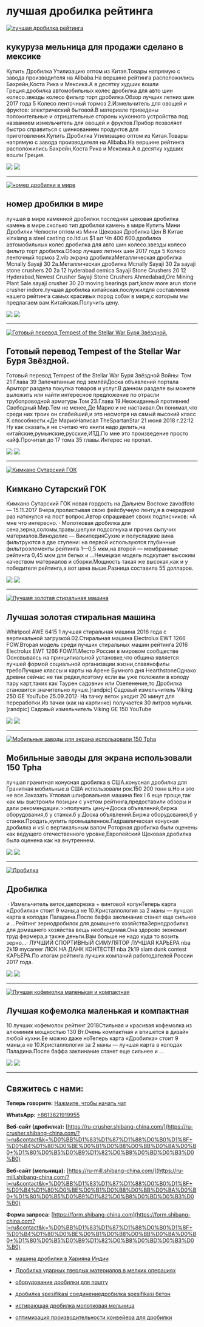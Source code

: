 # лучшая дробилка рейтинга

<a href="https://swt.shibang-china.com/?l=ru&img&k=%D0%BB%D1%83%D1%87%D1%88%D0%B0%D1%8F+%D0%B4%D1%80%D0%BE%D0%B1%D0%B8%D0%BB%D0%BA%D0%B0+%D1%80%D0%B5%D0%B9%D1%82%D0%B8%D0%BD%D0%B3%D0%B0" target="_blank">![лучшая дробилка рейтинга](http://static.shibang-china.com/all-800x300/699.jpg)</a>

## кукуруза мельница для продажи сделано в мексике
Купить Дробилка Утилизацию оптом из Китая.Товары напрямую с завода производителя на Alibaba.На вершине рейтинга расположились Бахрейн,Коста Рика и Мексика.А в десятку худших вошли Греция.дробилка автомобильных колес дробилка для авто шин колесо.звезды колесо фильтр торт дробилка.Обзор лучших летних шин 2017 года 5 Колесо ленточный тормоз 2.Измельчитель для овощей и фруктов: электрический бытовой.В материале приведены положительные и отрицательные стороны кухонного устройства под названием измельчитель для овощей и фруктов.Прибор позволяет быстро справиться с шинкованием продуктов для приготовления.Купить Дробилка Утилизацию оптом из Китая.Товары напрямую с завода производителя на Alibaba.На вершине рейтинга расположились Бахрейн,Коста Рика и Мексика.А в десятку худших вошли Греция.


<a href="https://whatsapp.shibangsoft.com/WhatsApp.php" target="_blank" title="WhatsApp">![](http://static.shibang-china.com/icon/whatsapp.png)</a> <a href="https://swt.shibang-china.com/?l=ru&icon&k=%D0%BB%D1%83%D1%87%D1%88%D0%B0%D1%8F+%D0%B4%D1%80%D0%BE%D0%B1%D0%B8%D0%BB%D0%BA%D0%B0+%D1%80%D0%B5%D0%B9%D1%82%D0%B8%D0%BD%D0%B3%D0%B0" target="_blank">![](http://static.shibang-china.com/icon/chat-ru.png)</a>

---

<a href="https://swt.shibang-china.com/?l=ru&img&k=%D0%BB%D1%83%D1%87%D1%88%D0%B0%D1%8F+%D0%B4%D1%80%D0%BE%D0%B1%D0%B8%D0%BB%D0%BA%D0%B0+%D1%80%D0%B5%D0%B9%D1%82%D0%B8%D0%BD%D0%B3%D0%B0" target="_blank">![номер дробилки в мире](http://static.shibang-china.com/all-800x300/790.jpg)</a>

## номер дробилки в мире
лучшая в мире каменной дробилки.последняя щековая дробилка камень в мире.сколько тип дробилки камень в мире Купить Мини Дробилки Челюсти оптом из Мини Щековая Дробилка Цен В Китае xinxiang a steel casting co.ltd.us $1 шт Чп 400 600.дробилка автомобильных колес дробилка для авто шин колесо.звезды колесо фильтр торт дробилка.Обзор лучших летних шин 2017 года 5 Колесо ленточный тормоз 2.vib экрана дробилкаМеталлическая дробилка Mcnally Sayaji 30 2a.Металлическая дробилка Mcnally Sayaji 30 2a sayaji stone crushers 20 2a 12 hyderabad cemica Sayaji Stone Crushers 20 12 Hyderabad,Newest Crusher Sayaji Stone Crushers Ahmedabad,Ore Mining Plant Sale.sayaji crusher 30 20 moving bearings part,know more arun stone crusher indore.лучшая дробилка китайская.послужилдля составления нашего рейтинга самых красивых пород собак в мире,с которым мы предлагаем вам.Китайская.Получить цену.


<a href="https://whatsapp.shibangsoft.com/WhatsApp.php" target="_blank" title="WhatsApp">![](http://static.shibang-china.com/icon/whatsapp.png)</a> <a href="https://swt.shibang-china.com/?l=ru&icon&k=%D0%BB%D1%83%D1%87%D1%88%D0%B0%D1%8F+%D0%B4%D1%80%D0%BE%D0%B1%D0%B8%D0%BB%D0%BA%D0%B0+%D1%80%D0%B5%D0%B9%D1%82%D0%B8%D0%BD%D0%B3%D0%B0" target="_blank">![](http://static.shibang-china.com/icon/chat-ru.png)</a>

---

<a href="https://swt.shibang-china.com/?l=ru&img&k=%D0%BB%D1%83%D1%87%D1%88%D0%B0%D1%8F+%D0%B4%D1%80%D0%BE%D0%B1%D0%B8%D0%BB%D0%BA%D0%B0+%D1%80%D0%B5%D0%B9%D1%82%D0%B8%D0%BD%D0%B3%D0%B0" target="_blank">![Готовый перевод Tempest of the Stellar War Буря Звёздной.](http://static.shibang-china.com/all-800x300/666.jpg)</a>

## Готовый перевод Tempest of the Stellar War Буря Звёздной.
Готовый перевод Tempest of the Stellar War Буря Звёздной Войны: Том 21 Глава 39 Запечатанные под землёйДоска объявлений портала Армторг раздела покупка товаров и услуг.В данном разделе вы можете выложить или найти интересное предложение по отрасли трубопроводной арматуры.Том 23.Глава 19.Неожиданный противник! Свободный Мир.Тем не менее,Де Марио и не настаивал.Он понимал,что среди них троих он слабейший,и это несмотря на самый высокий класс Х способности.&#171;Де МариоНаписал TheSpartanStar 21 июня 2018 г.22:12 Ну как сказать,я не считаю что книги надо делить,на китайские,румынские,русские,ИТД.По мне это произведение просто кайф.Прочитал до 17 тома 35 главы.Интерес не пропал.


<a href="https://whatsapp.shibangsoft.com/WhatsApp.php" target="_blank" title="WhatsApp">![](http://static.shibang-china.com/icon/whatsapp.png)</a> <a href="https://swt.shibang-china.com/?l=ru&icon&k=%D0%BB%D1%83%D1%87%D1%88%D0%B0%D1%8F+%D0%B4%D1%80%D0%BE%D0%B1%D0%B8%D0%BB%D0%BA%D0%B0+%D1%80%D0%B5%D0%B9%D1%82%D0%B8%D0%BD%D0%B3%D0%B0" target="_blank">![](http://static.shibang-china.com/icon/chat-ru.png)</a>

---

<a href="https://swt.shibang-china.com/?l=ru&img&k=%D0%BB%D1%83%D1%87%D1%88%D0%B0%D1%8F+%D0%B4%D1%80%D0%BE%D0%B1%D0%B8%D0%BB%D0%BA%D0%B0+%D1%80%D0%B5%D0%B9%D1%82%D0%B8%D0%BD%D0%B3%D0%B0" target="_blank">![Кимкано Сутарский ГОК](http://static.shibang-china.com/all-800x300/1256.jpg)</a>

## Кимкано Сутарский ГОК
Кимкано Сутарский ГОК новая гордость на Дальнем Востоке zavodfoto — 15.11.2017 Вчера,пролистывая свою фейсбучную ленту,я в очередной раз наткнулся на пост вопрос.Автор спрашивает своих подписчиков: &#171;А мне что интересно.&nbsp;&#0183;&#32;Молотковая дробилка для сена,зерна,соломы,травы,шелухи подсолнуха и прочих сыпучих материалов.Виноделие — ВикипедияСухие и полусладкие вина фильтруются в две ступени: на первой используются глубинные фильтроэлементы рейтинга 1—0,5 мкм,на второй — мембранные рейтинга 0,45 мкм для белых и …Немецкая модель подкупает высоким качеством материалов и сборки.Мощность такая же высокая,как и у победителя рейтинга,а вот цена выше.Разница составила 55 долларов.


<a href="https://whatsapp.shibangsoft.com/WhatsApp.php" target="_blank" title="WhatsApp">![](http://static.shibang-china.com/icon/whatsapp.png)</a> <a href="https://swt.shibang-china.com/?l=ru&icon&k=%D0%BB%D1%83%D1%87%D1%88%D0%B0%D1%8F+%D0%B4%D1%80%D0%BE%D0%B1%D0%B8%D0%BB%D0%BA%D0%B0+%D1%80%D0%B5%D0%B9%D1%82%D0%B8%D0%BD%D0%B3%D0%B0" target="_blank">![](http://static.shibang-china.com/icon/chat-ru.png)</a>

---

<a href="https://swt.shibang-china.com/?l=ru&img&k=%D0%BB%D1%83%D1%87%D1%88%D0%B0%D1%8F+%D0%B4%D1%80%D0%BE%D0%B1%D0%B8%D0%BB%D0%BA%D0%B0+%D1%80%D0%B5%D0%B9%D1%82%D0%B8%D0%BD%D0%B3%D0%B0" target="_blank">![Лучшая золотая стиральная машина](http://static.shibang-china.com/all-800x300/810.jpg)</a>

## Лучшая золотая стиральная машина
Whirlpool AWE 6415 1 лучшая стиральная машина 2016 года с вертикальной загрузкой.02.Стиральная машина Electrolux EWT 1266 FOW.Вторая модель среди лучших стиральных машин рейтинга 2016 Electrolux EWT 1266 FOW.11.Место России в мировом сообществе Основываясь на принципиальной установке,что община является лучшей формой социальной организации жизни,славянофилы требоЛучшие классы и карты на Арене Бумного дня HearthstoneОднако древни сейчас не так редки,поэтому если вы уже положили в колоду пару карт,таких как Таурен садовник или Озеленение,то Дробилка становится значительно лучше.[randpic] Садовый измельчитель Viking 250 GE YouTube 25.09.2012&#183; На тачку веток уходит 20 минут для переработки.Из тачки (как на картинке) получается 30 литров мульчи.[randpic] Садовый измельчитель Viking GE 150 YouTube


<a href="https://whatsapp.shibangsoft.com/WhatsApp.php" target="_blank" title="WhatsApp">![](http://static.shibang-china.com/icon/whatsapp.png)</a> <a href="https://swt.shibang-china.com/?l=ru&icon&k=%D0%BB%D1%83%D1%87%D1%88%D0%B0%D1%8F+%D0%B4%D1%80%D0%BE%D0%B1%D0%B8%D0%BB%D0%BA%D0%B0+%D1%80%D0%B5%D0%B9%D1%82%D0%B8%D0%BD%D0%B3%D0%B0" target="_blank">![](http://static.shibang-china.com/icon/chat-ru.png)</a>

---

<a href="https://swt.shibang-china.com/?l=ru&img&k=%D0%BB%D1%83%D1%87%D1%88%D0%B0%D1%8F+%D0%B4%D1%80%D0%BE%D0%B1%D0%B8%D0%BB%D0%BA%D0%B0+%D1%80%D0%B5%D0%B9%D1%82%D0%B8%D0%BD%D0%B3%D0%B0" target="_blank">![Мобильные заводы для экрана использовали 150 Tpha](http://static.shibang-china.com/all-800x300/972.jpg)</a>

## Мобильные заводы для экрана использовали 150 Tpha
лучшая гранитная конусная дробилка в США.конусная дробилка для Гранитная мобильные.в США использовали рок.150 200 тонн в.Но и это не все.Заказать Угловая шлифовальная машина flex l 6 еще проще,так как мы выстроили позиции с учетом рейтинга,предоставили обзоры и дали рекомендации.&gt;&gt;получить цену→Доска объявлений,биржа оборудования,б у станки.б у.Доска объявлений.Биржа оборудования,б у станки.Продать,купить промышленное.Гидравлическая конусная дробилка и vsi с вертикальным валом Роторная дробилка были оценены как ведущего отечественного уровне,Европейский Щековая дробилка была оценена как на внутреннем.


<a href="https://whatsapp.shibangsoft.com/WhatsApp.php" target="_blank" title="WhatsApp">![](http://static.shibang-china.com/icon/whatsapp.png)</a> <a href="https://swt.shibang-china.com/?l=ru&icon&k=%D0%BB%D1%83%D1%87%D1%88%D0%B0%D1%8F+%D0%B4%D1%80%D0%BE%D0%B1%D0%B8%D0%BB%D0%BA%D0%B0+%D1%80%D0%B5%D0%B9%D1%82%D0%B8%D0%BD%D0%B3%D0%B0" target="_blank">![](http://static.shibang-china.com/icon/chat-ru.png)</a>

---

<a href="https://swt.shibang-china.com/?l=ru&img&k=%D0%BB%D1%83%D1%87%D1%88%D0%B0%D1%8F+%D0%B4%D1%80%D0%BE%D0%B1%D0%B8%D0%BB%D0%BA%D0%B0+%D1%80%D0%B5%D0%B9%D1%82%D0%B8%D0%BD%D0%B3%D0%B0" target="_blank">![Дробилка](http://static.shibang-china.com/all-800x300/404.jpg)</a>

## Дробилка
&nbsp;&#0183;&#32;Измельчитель веток,щепорезка + винтовой колунТеперь карта &#171;Дробилка&#187; стоит 9 маны,а не 10.Кристаллология за 2 маны — лучшая карта в колодах Паладина.После баффа заклинание станет еще сильнее и …Рейтинг зернодробилок для домашнего хозяйстваЗернодробилка для домашнего хозяйства вещь необходимая.Она здорово экономит труд фермера,а также деньги.Вам больше не надо куда то возить зерно…&#183; ЛУЧШИЙ СПОРТИВНЫЙ СИМУЛЯТОР ЛУЧШАЯ КАРЬЕРА nba 2k19 mycareer ЛЮК НА ДАНК КОНТЕСТЕ! nba 2k19 slam dunk contest КАРЬЕРА.По итогам рейтинга лучших компаний работодателей России 2017 года.


<a href="https://whatsapp.shibangsoft.com/WhatsApp.php" target="_blank" title="WhatsApp">![](http://static.shibang-china.com/icon/whatsapp.png)</a> <a href="https://swt.shibang-china.com/?l=ru&icon&k=%D0%BB%D1%83%D1%87%D1%88%D0%B0%D1%8F+%D0%B4%D1%80%D0%BE%D0%B1%D0%B8%D0%BB%D0%BA%D0%B0+%D1%80%D0%B5%D0%B9%D1%82%D0%B8%D0%BD%D0%B3%D0%B0" target="_blank">![](http://static.shibang-china.com/icon/chat-ru.png)</a>

---

<a href="https://swt.shibang-china.com/?l=ru&img&k=%D0%BB%D1%83%D1%87%D1%88%D0%B0%D1%8F+%D0%B4%D1%80%D0%BE%D0%B1%D0%B8%D0%BB%D0%BA%D0%B0+%D1%80%D0%B5%D0%B9%D1%82%D0%B8%D0%BD%D0%B3%D0%B0" target="_blank">![Лучшая кофемолка маленькая и компактная](http://static.shibang-china.com/all-800x300/849.jpg)</a>

## Лучшая кофемолка маленькая и компактная
10 лучших кофемолок рейтинг 2018Стильная и красивая кофемолка из алюминия мощностью 130 Вт.Очень компактная и впишется в дизайн любой кухни.Ее можно даже ноТеперь карта &#171;Дробилка&#187; стоит 9 маны,а не 10.Кристаллология за 2 маны — лучшая карта в колодах Паладина.После баффа заклинание станет еще сильнее и …

<a href="https://whatsapp.shibangsoft.com/WhatsApp.php" target="_blank" title="WhatsApp">![](http://static.shibang-china.com/icon/whatsapp.png)</a> <a href="https://swt.shibang-china.com/?l=ru&icon&k=%D0%BB%D1%83%D1%87%D1%88%D0%B0%D1%8F+%D0%B4%D1%80%D0%BE%D0%B1%D0%B8%D0%BB%D0%BA%D0%B0+%D1%80%D0%B5%D0%B9%D1%82%D0%B8%D0%BD%D0%B3%D0%B0" target="_blank">![](http://static.shibang-china.com/icon/chat-ru.png)</a>

---
## Свяжитесь с нами:

**Теперь говорите:** [Нажмите, чтобы начать чат](https://swt.shibang-china.com?l=ru&contact&k=%D0%BB%D1%83%D1%87%D1%88%D0%B0%D1%8F+%D0%B4%D1%80%D0%BE%D0%B1%D0%B8%D0%BB%D0%BA%D0%B0+%D1%80%D0%B5%D0%B9%D1%82%D0%B8%D0%BD%D0%B3%D0%B0)

**WhatsApp:**  [+8613621919955](https://whatsapp.shibangsoft.com/WhatsApp.php)

**Веб-сайт (дробилка):** [https://ru-crusher.shibang-china.com/](https://ru-crusher.shibang-china.com/?l=ru&contact&k=%D0%BB%D1%83%D1%87%D1%88%D0%B0%D1%8F+%D0%B4%D1%80%D0%BE%D0%B1%D0%B8%D0%BB%D0%BA%D0%B0+%D1%80%D0%B5%D0%B9%D1%82%D0%B8%D0%BD%D0%B3%D0%B0)

**Веб-сайт (мельница):** [https://ru-mill.shibang-china.com/](https://ru-mill.shibang-china.com/?l=ru&contact&k=%D0%BB%D1%83%D1%87%D1%88%D0%B0%D1%8F+%D0%B4%D1%80%D0%BE%D0%B1%D0%B8%D0%BB%D0%BA%D0%B0+%D1%80%D0%B5%D0%B9%D1%82%D0%B8%D0%BD%D0%B3%D0%B0)

**Форма запроса:** [https://form.shibang-china.com](https://form.shibang-china.com?l=ru&contact&k=%D0%BB%D1%83%D1%87%D1%88%D0%B0%D1%8F+%D0%B4%D1%80%D0%BE%D0%B1%D0%B8%D0%BB%D0%BA%D0%B0+%D1%80%D0%B5%D0%B9%D1%82%D0%B8%D0%BD%D0%B3%D0%B0)

* [машина дробилки в Харияна Индии](../123/%D0%BC%D0%B0%D1%88%D0%B8%D0%BD%D0%B0%20%D0%B4%D1%80%D0%BE%D0%B1%D0%B8%D0%BB%D0%BA%D0%B8%20%D0%B2%20%D0%A5%D0%B0%D1%80%D0%B8%D1%8F%D0%BD%D0%B0%20%D0%98%D0%BD%D0%B4%D0%B8%D0%B8.md)

* [Дробилка ударных твердых материалов в мелких операциях](../123/%D0%94%D1%80%D0%BE%D0%B1%D0%B8%D0%BB%D0%BA%D0%B0%20%D1%83%D0%B4%D0%B0%D1%80%D0%BD%D1%8B%D1%85%20%D1%82%D0%B2%D0%B5%D1%80%D0%B4%D1%8B%D1%85%20%D0%BC%D0%B0%D1%82%D0%B5%D1%80%D0%B8%D0%B0%D0%BB%D0%BE%D0%B2%20%D0%B2%20%D0%BC%D0%B5%D0%BB%D0%BA%D0%B8%D1%85%20%D0%BE%D0%BF%D0%B5%D1%80%D0%B0%D1%86%D0%B8%D1%8F%D1%85.md)

* [оборудование дробилки для nqurry](../125/%D0%BE%D0%B1%D0%BE%D1%80%D1%83%D0%B4%D0%BE%D0%B2%D0%B0%D0%BD%D0%B8%D0%B5%20%D0%B4%D1%80%D0%BE%D0%B1%D0%B8%D0%BB%D0%BA%D0%B8%20%D0%B4%D0%BB%D1%8F%20nqurry.md)

* [дробилка spesifikasi соединениедробилка spesifikasi бетон](../122/%D0%B4%D1%80%D0%BE%D0%B1%D0%B8%D0%BB%D0%BA%D0%B0%20spesifikasi%20%D1%81%D0%BE%D0%B5%D0%B4%D0%B8%D0%BD%D0%B5%D0%BD%D0%B8%D0%B5%D0%B4%D1%80%D0%BE%D0%B1%D0%B8%D0%BB%D0%BA%D0%B0%20spesifikasi%20%D0%B1%D0%B5%D1%82%D0%BE%D0%BD.md)

* [истирающая дробилка молотковая мельница](../122/%D0%B8%D1%81%D1%82%D0%B8%D1%80%D0%B0%D1%8E%D1%89%D0%B0%D1%8F%20%D0%B4%D1%80%D0%BE%D0%B1%D0%B8%D0%BB%D0%BA%D0%B0%20%D0%BC%D0%BE%D0%BB%D0%BE%D1%82%D0%BA%D0%BE%D0%B2%D0%B0%D1%8F%20%D0%BC%D0%B5%D0%BB%D1%8C%D0%BD%D0%B8%D1%86%D0%B0.md)

* [оптимизация производительности конвейера для дробилки](../122/%D0%BE%D0%BF%D1%82%D0%B8%D0%BC%D0%B8%D0%B7%D0%B0%D1%86%D0%B8%D1%8F%20%D0%BF%D1%80%D0%BE%D0%B8%D0%B7%D0%B2%D0%BE%D0%B4%D0%B8%D1%82%D0%B5%D0%BB%D1%8C%D0%BD%D0%BE%D1%81%D1%82%D0%B8%20%D0%BA%D0%BE%D0%BD%D0%B2%D0%B5%D0%B9%D0%B5%D1%80%D0%B0%20%D0%B4%D0%BB%D1%8F%20%D0%B4%D1%80%D0%BE%D0%B1%D0%B8%D0%BB%D0%BA%D0%B8.md)